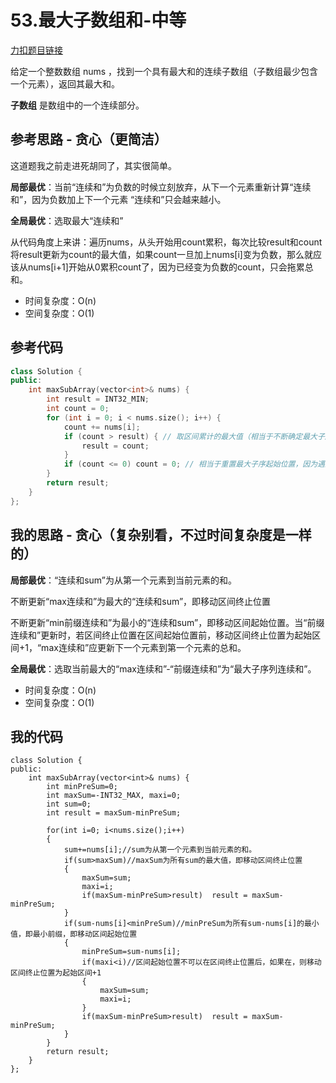 # 53.最大子数组和-中等

[力扣题目链接](https://leetcode.cn/problems/maximum-subarray/)

给定一个整数数组 nums ，找到一个具有最大和的连续子数组（子数组最少包含一个元素），返回其最大和。

**子数组** 是数组中的一个连续部分。



## 参考思路 - 贪心（更简洁）

这道题我之前走进死胡同了，其实很简单。

**局部最优**：当前“连续和”为负数的时候立刻放弃，从下一个元素重新计算“连续和”，因为负数加上下一个元素 “连续和”只会越来越小。

**全局最优**：选取最大“连续和”

从代码角度上来讲：遍历nums，从头开始用count累积，每次比较result和count将result更新为count的最大值，如果count一旦加上nums[i]变为负数，那么就应该从nums[i+1]开始从0累积count了，因为已经变为负数的count，只会拖累总和。

- 时间复杂度：O(n)
- 空间复杂度：O(1)

## 参考代码

```c++
class Solution {
public:
    int maxSubArray(vector<int>& nums) {
        int result = INT32_MIN;
        int count = 0;
        for (int i = 0; i < nums.size(); i++) {
            count += nums[i];
            if (count > result) { // 取区间累计的最大值（相当于不断确定最大子序终止位置）
                result = count;
            }
            if (count <= 0) count = 0; // 相当于重置最大子序起始位置，因为遇到负数一定是拉低总和
        }
        return result;
    }
};
```



## 我的思路 - 贪心（复杂别看，不过时间复杂度是一样的）

**局部最优**：“连续和sum”为从第一个元素到当前元素的和。

不断更新“max连续和”为最大的“连续和sum”，即移动区间终止位置

不断更新“min前缀连续和”为最小的“连续和sum”，即移动区间起始位置。当“前缀连续和”更新时，若区间终止位置在区间起始位置前，移动区间终止位置为起始区间+1，“max连续和”应更新下一个元素到第一个元素的总和。

**全局最优**：选取当前最大的“max连续和”-“前缀连续和”为“最大子序列连续和”。

- 时间复杂度：O(n)
- 空间复杂度：O(1)

## 我的代码

```
class Solution {
public:
    int maxSubArray(vector<int>& nums) {
        int minPreSum=0;
        int maxSum=-INT32_MAX, maxi=0;
        int sum=0;
        int result = maxSum-minPreSum;
        
        for(int i=0; i<nums.size();i++)
        {
            sum+=nums[i];//sum为从第一个元素到当前元素的和。
            if(sum>maxSum)//maxSum为所有sum的最大值，即移动区间终止位置
            {
                maxSum=sum;
                maxi=i;
                if(maxSum-minPreSum>result)  result = maxSum-minPreSum;
            }
            if(sum-nums[i]<minPreSum)//minPreSum为所有sum-nums[i]的最小值，即最小前缀，即移动区间起始位置
            {
                minPreSum=sum-nums[i];
                if(maxi<i)//区间起始位置不可以在区间终止位置后，如果在，则移动区间终止位置为起始区间+1
                {
                    maxSum=sum;
                    maxi=i;
                }
                if(maxSum-minPreSum>result)  result = maxSum-minPreSum;
            }
        }
        return result;
    }
};
```

